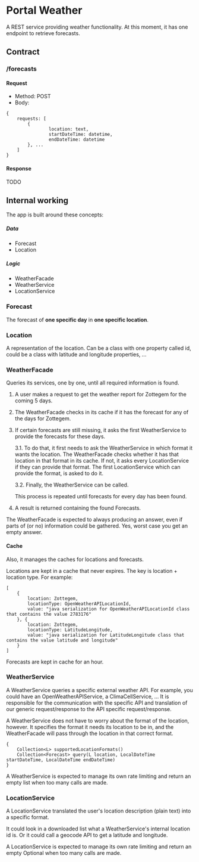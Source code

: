 # Portal Weather
A REST service providing weather functionality. At this moment, it has one endpoint to retrieve forecasts.

## Contract
### /forecasts

#### Request
* Method: POST 
* Body: 
```
{
    requests: [
        {
                location: text,
                startDateTime: datetime,
                endDateTime: datetime
        }, ...
    ]
}
```


#### Response
TODO


## Internal working
The app is built around these concepts:
##### Data
* Forecast
* Location
##### Logic
* WeatherFacade
* WeatherService
* LocationService

### Forecast
The forecast of **one specific day** in **one specific location**.

### Location
A representation of the location. Can be a class with one property called id, could be a class with latitude and longitude properties, ...

### WeatherFacade
Queries its services, one by one, until all required information is found.

1. A user makes a request to get the weather report for Zottegem for the coming 5 days.
2. The WeatherFacade checks in its cache if it has the forecast for any of the days for Zottegem.

3. If certain forecasts are still missing, it asks the first WeatherService to provide the forecasts for these days.

    3.1. To do that, it first needs to ask the WeatherService in which format it wants the location. The WeatherFacade checks whether it has that location in that format in its cache.
         If not, it asks every LocationService if they can provide that format. The first LocationService which can provide the format, is asked to do it.
         
    3.2. Finally, the WeatherService can be called.
    
   This process is repeated until forecasts for every day has been found.
4. A result is returned containing the found Forecasts.

The WeatherFacade is expected to always producing an answer, even if parts of (or no) information could be gathered. Yes, worst case you get an empty answer.

#### Cache
Also, it manages the caches for locations and forecasts.

Locations are kept in a cache that never expires. The key is location + location type. For example:
```
[
    {
        location: Zottegem,
        locationType: OpenWeatherAPILocationId,
        value: "java serialization for OpenWeatherAPILocationId class that contains the value 2783176"
    }, {
        location: Zottegem,
        locationType: LatitudeLongitude,
        value: "java serialization for LatitudeLongitude class that contains the value latitude and longitude"
    }
]
```

Forecasts are kept in cache for an hour.


### WeatherService
A WeatherService queries a specific external weather API. For example, you could have an OpenWeatherAPIService, a ClimaCellService, ...
It is responsible for the communication with the specific API and translation of our generic request/response to the API specific request/response.

A WeatherService does not have to worry about the format of the location, however. It specifies the format it needs its location to be in, and the WeatherFacade will pass through the location in that correct format.

```
{
    Collection<L> supportedLocationFormats()
    Collection<Forecast> query(L location, LocalDateTime startDateTime, LocalDateTime endDateTime)
}
``` 


A WeatherService is expected to manage its own rate limiting and return an empty list when too many calls are made.


### LocationService
A LocationService translated the user's location description (plain text) into a specific format.

It could look in a downloaded list what a WeatherService's internal location id is.
Or it could call a geocode API to get a latitude and longitude.

A LocationService is expected to manage its own rate limiting and return an empty Optional when too many calls are made.
